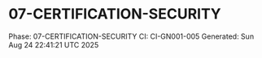 # 07-CERTIFICATION-SECURITY
Phase: 07-CERTIFICATION-SECURITY
CI: CI-GN001-005
Generated: Sun Aug 24 22:41:21 UTC 2025
